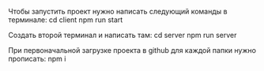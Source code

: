 Чтобы запустить проект нужно написать следующий команды в терминале:
cd client
npm run start

Создать второй терминал и написать там:
cd server
npm run server

При первоначальной загрузке проекта в github для каждой папки нужно прописать:
npm i
